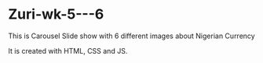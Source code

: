 # Zuri-wk-5---6

This is Carousel Slide show with 6 different images about Nigerian Currency

It is created with HTML, CSS and JS.
